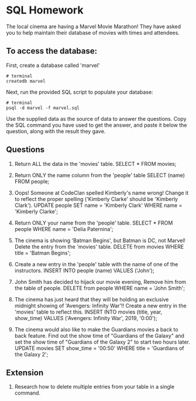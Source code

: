 # SQL Homework

The local cinema are having a Marvel Movie Marathon! They have asked you to help maintain their database of movies with times and attendees.

## To access the database:

First, create a database called 'marvel'

```
# terminal
createdb marvel
```

Next, run the provided SQL script to populate your database:

```
# terminal
psql -d marvel -f marvel.sql
```

Use the supplied data as the source of data to answer the questions. Copy the SQL command you have used to get the answer, and paste it below the question, along with the result they gave.

## Questions

1.  Return ALL the data in the 'movies' table.
  SELECT * FROM  movies;

2.  Return ONLY the name column from the 'people' table
  SELECT (name) FROM people;

3.  Oops! Someone at CodeClan spelled Kimberly's name wrong! Change it to reflect the proper spelling ('Kimberly Clarke' should be 'Kimberly Clark').
  UPDATE people SET name = 'Kimberly Clark' WHERE name = 'Kimberly Clarke';

4.  Return ONLY your name from the 'people' table.
  SELECT * FROM people WHERE name = 'Delia Paternina';

5.  The cinema is showing 'Batman Begins', but Batman is DC, not Marvel! Delete the entry from the 'movies' table.
  DELETE from movies WHERE title = 'Batman Begins';

6.  Create a new entry in the 'people' table with the name of one of the instructors.
  INSERT INTO people (name) VALUES ('John');

7.  John Smith has decided to hijack our movie evening, Remove him from the table of people.
  DELETE from people WHERE name = 'John Smith';

8.  The cinema has just heard that they will be holding an exclusive midnight showing of 'Avengers: Infinity War'!! Create a new entry in the 'movies' table to reflect this.
  INSERT INTO movies (title, year, show_time) VALUES ('Avengers: Infinity War', 2019, '0:00');

9.  The cinema would also like to make the Guardians movies a back to back feature. Find out the show time of "Guardians of the Galaxy" and set the show time of "Guardians of the Galaxy 2" to start two hours later.
  UPDATE movies SET show_time = '00:50' WHERE title = 'Guardians of the Galaxy 2';


## Extension

1.  Research how to delete multiple entries from your table in a single command.
